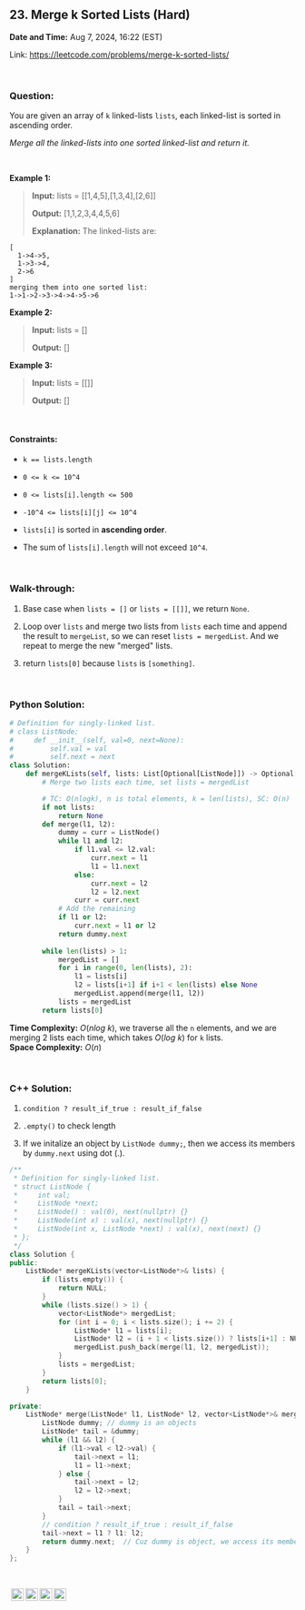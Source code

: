 ## 23. Merge k Sorted Lists (Hard)
**Date and Time:** Aug 7, 2024, 16:22 (EST)

Link: https://leetcode.com/problems/merge-k-sorted-lists/

<br>

### Question:
You are given an array of `k` linked-lists `lists`, each linked-list is sorted in ascending order.

_Merge all the linked-lists into one sorted linked-list and return it._

<br>

**Example 1:**
> **Input:** lists = [[1,4,5],[1,3,4],[2,6]]
> 
> **Output:** [1,1,2,3,4,4,5,6]
>
> **Explanation:** The linked-lists are:
```
[
  1->4->5,
  1->3->4,
  2->6
]
merging them into one sorted list:
1->1->2->3->4->4->5->6
```

**Example 2:**
> **Input:** lists = []
> 
> **Output:** []

**Example 3:**
> **Input:** lists = [[]]
> 
> **Output:** []

<br>

#### Constraints:
* `k == lists.length`

* `0 <= k <= 10^4`

* `0 <= lists[i].length <= 500`

* `-10^4 <= lists[i][j] <= 10^4`

* `lists[i]` is sorted in **ascending order**.

* The sum of `lists[i].length` will not exceed `10^4`.

<br>

### Walk-through: 
1. Base case when `lists = []` or `lists = [[]]`, we return `None`.

2. Loop over `lists` and merge two lists from `lists` each time and append the result to `mergeList`, so we can reset `lists = mergedList`. And we repeat to merge the new "merged" lists.

3. return `lists[0]` because `lists` is `[something]`.

<br>

### Python Solution:
```python
# Definition for singly-linked list.
# class ListNode:
#     def __init__(self, val=0, next=None):
#         self.val = val
#         self.next = next
class Solution:
    def mergeKLists(self, lists: List[Optional[ListNode]]) -> Optional[ListNode]:
        # Merge two lists each time, set lists = mergedList

        # TC: O(nlogk), n is total elements, k = len(lists), SC: O(n)
        if not lists:
            return None
        def merge(l1, l2):
            dummy = curr = ListNode()
            while l1 and l2:
                if l1.val <= l2.val:
                    curr.next = l1
                    l1 = l1.next
                else:
                    curr.next = l2
                    l2 = l2.next
                curr = curr.next
            # Add the remaining
            if l1 or l2:
                curr.next = l1 or l2
            return dummy.next
        
        while len(lists) > 1:
            mergedList = []
            for i in range(0, len(lists), 2):
                l1 = lists[i]
                l2 = lists[i+1] if i+1 < len(lists) else None
                mergedList.append(merge(l1, l2))
            lists = mergedList
        return lists[0]
```
**Time Complexity:** $O(nlog\ k)$, we traverse all the `n` elements, and we are merging 2 lists each time, which takes $O(log\ k)$ for `k` lists. <br>
**Space Complexity:** $O(n)$

<br>

### C++ Solution:
1.  `condition ? result_if_true : result_if_false`

2. `.empty()` to check length

3. If we initalize an object by `ListNode dummy;`, then we access its members by `dummy.next` using dot (.).

```cpp
/**
 * Definition for singly-linked list.
 * struct ListNode {
 *     int val;
 *     ListNode *next;
 *     ListNode() : val(0), next(nullptr) {}
 *     ListNode(int x) : val(x), next(nullptr) {}
 *     ListNode(int x, ListNode *next) : val(x), next(next) {}
 * };
 */
class Solution {
public:
    ListNode* mergeKLists(vector<ListNode*>& lists) {
        if (lists.empty()) {
            return NULL;
        }
        while (lists.size() > 1) {
            vector<ListNode*> mergedList;
            for (int i = 0; i < lists.size(); i += 2) {
                ListNode* l1 = lists[i];
                ListNode* l2 = (i + 1 < lists.size()) ? lists[i+1] : NULL;
                mergedList.push_back(merge(l1, l2, mergedList));
            }
            lists = mergedList;
        }
        return lists[0];   
    }

private:
    ListNode* merge(ListNode* l1, ListNode* l2, vector<ListNode*>& mergedList) {
        ListNode dummy; // dummy is an objects
        ListNode* tail = &dummy;
        while (l1 && l2) {
            if (l1->val < l2->val) {
                tail->next = l1;
                l1 = l1->next;
            } else {
                tail->next = l2;
                l2 = l2->next;
            }
            tail = tail->next;
        }
        // condition ? result_if_true : result_if_false
        tail->next = l1 ? l1: l2;
        return dummy.next;  // Cuz dummy is object, we access its members by dot.
    }
};
```

<br>

<img style="height:22px!important;margin-left:3px;vertical-align:text-bottom;" src="https://mirrors.creativecommons.org/presskit/icons/cc.svg?ref=chooser-v1" alt="CC BY-NC-SA" title="CC BY-NC-SA"><img style="height:22px!important;margin-left:3px;vertical-align:text-bottom;" src="https://mirrors.creativecommons.org/presskit/icons/by.svg?ref=chooser-v1" alt="BY: credit must be given to the creator" title="BY: credit must be given to the creator"><img style="height:22px!important;margin-left:3px;vertical-align:text-bottom;" src="https://mirrors.creativecommons.org/presskit/icons/nc.svg?ref=chooser-v1" alt="NC: Only noncommercial uses of the work are permitted" title="NC: Only noncommercial uses of the work are permitted"><img style="height:22px!important;margin-left:3px;vertical-align:text-bottom;" src="https://mirrors.creativecommons.org/presskit/icons/sa.svg?ref=chooser-v1" alt="SA: Adaptations must be shared under the same terms" title="SA: Adaptations must be shared under the same terms">